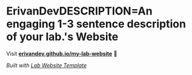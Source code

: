 
# ErivanDevDESCRIPTION=An engaging 1-3 sentence description of your lab.'s Website

Visit **[erivandev.github.io/my-lab-website](https://erivandev.github.io/my-lab-website)** 🚀

_Built with [Lab Website Template](https://greene-lab.gitbook.io/lab-website-template-docs)_
